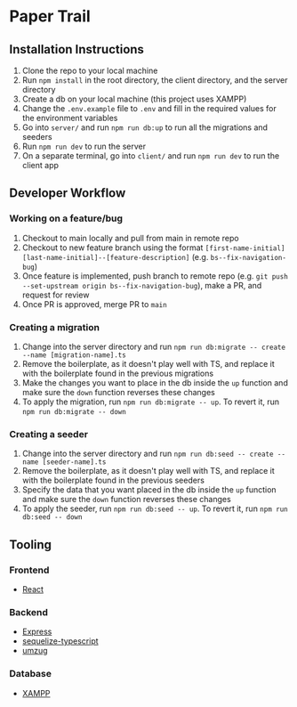 # Paper Trail

## Installation Instructions
1. Clone the repo to your local machine
2. Run `npm install` in the root directory, the client directory, and the server directory
3. Create a db on your local machine (this project uses XAMPP)
4. Change the `.env.example` file to `.env` and fill in the required values for the environment variables
5. Go into `server/` and run `npm run db:up` to run all the migrations and seeders
6. Run `npm run dev` to run the server
7. On a separate terminal, go into `client/` and run `npm run dev` to run the client app

## Developer Workflow
### Working on a feature/bug
1. Checkout to main locally and pull from main in remote repo
2. Checkout to new feature branch using the format `[first-name-initial][last-name-initial]--[feature-description]` (e.g. `bs--fix-navigation-bug`)
3. Once feature is implemented, push branch to remote repo (e.g. `git push --set-upstream origin bs--fix-navigation-bug`), make a PR, and request for review
4. Once PR is approved, merge PR to `main`

### Creating a migration
1. Change into the server directory and run `npm run db:migrate -- create --name [migration-name].ts`
2. Remove the boilerplate, as it doesn't play well with TS, and replace it with the boilerplate found in the previous migrations
3. Make the changes you want to place in the db inside the `up` function and make sure the `down` function reverses these changes
4. To apply the migration, run `npm run db:migrate -- up`. To revert it, run `npm run db:migrate -- down`

### Creating a seeder
1. Change into the server directory and run `npm run db:seed -- create --name [seeder-name].ts`
2. Remove the boilerplate, as it doesn't play well with TS, and replace it with the boilerplate found in the previous seeders
3. Specify the data that you want placed in the db inside the `up` function and make sure the `down` function reverses these changes
4. To apply the seeder, run `npm run db:seed -- up`. To revert it, run `npm run db:seed -- down`

## Tooling

### Frontend
- [React](https://react.dev/)

### Backend
- [Express](https://expressjs.com/)
- [sequelize-typescript](https://github.com/sequelize/sequelize-typescript)
- [umzug](https://github.com/sequelize/umzug)

### Database
- [XAMPP](https://www.apachefriends.org/)

